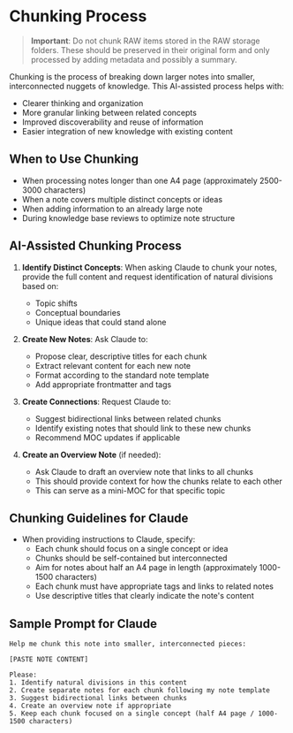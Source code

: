 # Chunking Process

> **Important**: Do not chunk RAW items stored in the RAW storage folders. These should be preserved in their original form and only processed by adding metadata and possibly a summary.

Chunking is the process of breaking down larger notes into smaller, interconnected nuggets of knowledge. This AI-assisted process helps with:
- Clearer thinking and organization
- More granular linking between related concepts
- Improved discoverability and reuse of information
- Easier integration of new knowledge with existing content

## When to Use Chunking
- When processing notes longer than one A4 page (approximately 2500-3000 characters)
- When a note covers multiple distinct concepts or ideas
- When adding information to an already large note
- During knowledge base reviews to optimize note structure

## AI-Assisted Chunking Process
1. **Identify Distinct Concepts**: When asking Claude to chunk your notes, provide the full content and request identification of natural divisions based on:
   - Topic shifts
   - Conceptual boundaries
   - Unique ideas that could stand alone

2. **Create New Notes**: Ask Claude to:
   - Propose clear, descriptive titles for each chunk
   - Extract relevant content for each new note
   - Format according to the standard note template
   - Add appropriate frontmatter and tags

3. **Create Connections**: Request Claude to:
   - Suggest bidirectional links between related chunks
   - Identify existing notes that should link to these new chunks
   - Recommend MOC updates if applicable

4. **Create an Overview Note** (if needed):
   - Ask Claude to draft an overview note that links to all chunks
   - This should provide context for how the chunks relate to each other
   - This can serve as a mini-MOC for that specific topic

## Chunking Guidelines for Claude
- When providing instructions to Claude, specify:
  - Each chunk should focus on a single concept or idea
  - Chunks should be self-contained but interconnected
  - Aim for notes about half an A4 page in length (approximately 1000-1500 characters)
  - Each chunk must have appropriate tags and links to related notes
  - Use descriptive titles that clearly indicate the note's content

## Sample Prompt for Claude
```
Help me chunk this note into smaller, interconnected pieces:

[PASTE NOTE CONTENT]

Please:
1. Identify natural divisions in this content
2. Create separate notes for each chunk following my note template
3. Suggest bidirectional links between chunks
4. Create an overview note if appropriate
5. Keep each chunk focused on a single concept (half A4 page / 1000-1500 characters)
```